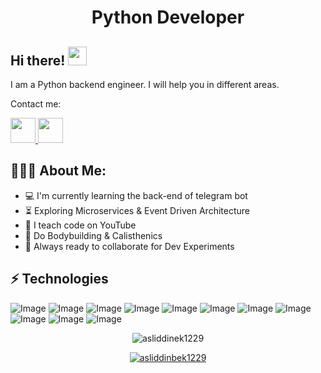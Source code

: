 <h1 align="center">Python Developer</h1>

## Hi there! <img src="https://raw.githubusercontent.com/aemmadi/aemmadi/master/wave.gif" width="30px">

I am a Python backend engineer. I will help you in different areas. </br>

Contact me:

<a href="https://t.me/Asliddinbek_official">
 <img src="https://static.vecteezy.com/system/resources/previews/017/221/781/original/telegram-logo-transparent-free-png.png" width="40" heigth="30">  
</a>
<a href="https://instagram.com/asliddinbek1229">
 <img src="https://png.pngtree.com/png-vector/20221018/ourmid/pngtree-instagram-icon-png-image_6315974.png" width="40" heigth="30">
</a>




  
<h2 align="left">👨🏻‍💻 About Me:</h2>

- :computer: I'm currently learning the back-end of telegram bot
- :hourglass_flowing_sand:  Exploring Microservices & Event Driven Architecture
- :triangular_flag_on_post: I teach code on YouTube
- :muscle: Do Bodybuilding & Calisthenics
- :rocket: Always ready to collaborate for Dev Experiments

## ⚡ Technologies

![Image](https://img.shields.io/badge/Python-FFD43B?style=for-the-badge&logo=python&logoColor=blue)
![Image](https://img.shields.io/badge/Telegram-2CA5E0?style=for-the-badge&logo=telegram&logoColor=white)
![Image](https://img.shields.io/badge/Adobe%20Photoshop-31A8FF?style=for-the-badge&logo=Adobe%20Photoshop&logoColor=black)
![Image](https://img.shields.io/badge/PyCharm-000000.svg?&style=for-the-badge&logo=PyCharm&logoColor=white)
![Image](https://img.shields.io/badge/RStudio-75AADB?style=for-the-badge&logo=RStudio&logoColor=white)
![Image](https://img.shields.io/badge/VSCode-0078D4?style=for-the-badge&logo=visual%20studio%20code&logoColor=white)
![Image](https://img.shields.io/badge/Microsoft_Office-D83B01?style=for-the-badge&logo=microsoft-office&logoColor=white)
![Image](https://img.shields.io/badge/Microsoft_PowerPoint-B7472A?style=for-the-badge&logo=microsoft-powerpoint&logoColor=white)
![Image](https://img.shields.io/badge/GitHub-100000?style=for-the-badge&logo=github&logoColor=white)
![Image](https://img.shields.io/badge/UpWork-6FDA44?style=for-the-badge&logo=Upwork&logoColor=white)
![Image]([https://img.shields.io/badge/UpWork-6FDA44?style=for-the-badge&logo=Upwork&logoColor=white])


<p align="center"> <img src="https://github-readme-stats.vercel.app/api?username=asliddinbek1229&show_icons=true&theme=gotham" alt="asliddinek1229" />

<p align="center"> <a href="https://github.com/ryo-ma/github-profile-trophy"><img src="https://github-profile-trophy.vercel.app/?username=asliddinbek1229&theme=onestar&row=1&margin-w=15&margin-h=15&no-bg=true" alt="asliddinbek1229" /></a> </p>
